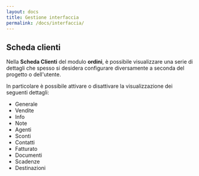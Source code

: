 ```yaml
---
layout: docs
title: Gestione interfaccia
permalink: /docs/interfaccia/
---
```


## Scheda clienti

Nella **Scheda Clienti** del modulo **ordini**, è possibile visualizzare una serie di dettagli che spesso si desidera configurare diversamente a seconda del progetto o dell'utente.

In particolare è possibile attivare o disattivare la visualizzazione dei seguenti dettagli:

* Generale
* Vendite
* Info
* Note
* Agenti
* Sconti
* Contatti
* Fatturato
* Documenti
* Scadenze
* Destinazioni

